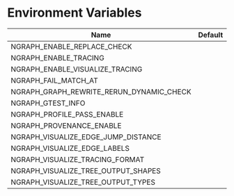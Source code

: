 # Environment Variables

| Name | Default | Description |
| ------------------------------------|:---:| --- |
| NGRAPH_ENABLE_REPLACE_CHECK | |
| NGRAPH_ENABLE_TRACING | |
| NGRAPH_ENABLE_VISUALIZE_TRACING | |
| NGRAPH_FAIL_MATCH_AT | |
| NGRAPH_GRAPH_REWRITE_RERUN_DYNAMIC_CHECK | |
| NGRAPH_GTEST_INFO | |
| NGRAPH_PROFILE_PASS_ENABLE | |
| NGRAPH_PROVENANCE_ENABLE | |
| NGRAPH_VISUALIZE_EDGE_JUMP_DISTANCE | |
| NGRAPH_VISUALIZE_EDGE_LABELS | |
| NGRAPH_VISUALIZE_TRACING_FORMAT | |
| NGRAPH_VISUALIZE_TREE_OUTPUT_SHAPES | |
| NGRAPH_VISUALIZE_TREE_OUTPUT_TYPES | |
